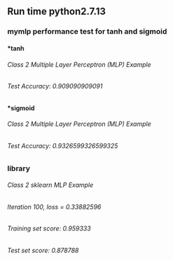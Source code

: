 ## Run time python2.7.13


### mymlp performance test for tanh and sigmoid



#### *tanh

###### Class 2 Multiple Layer Perceptron (MLP) Example
###### Test Accuracy: 0.909090909091


#### *sigmoid

###### Class 2 Multiple Layer Perceptron (MLP) Example
###### Test Accuracy: 0.9326599326599325


### library

###### Class 2 sklearn MLP Example
###### Iteration 100, loss = 0.33882596
###### Training set score: 0.959333
###### Test set score: 0.878788
